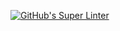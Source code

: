 [![GitHub's Super Linter](https://github.com/ICS2O-Programming-NathanA/Unit5-03-HTML-Factorial/workflows/GitHub's%20Super%20Linter/badge.svg)](https://github.com/ICS2O-Programming-NathanA/Unit5-03-HTML-Factorial/actions)